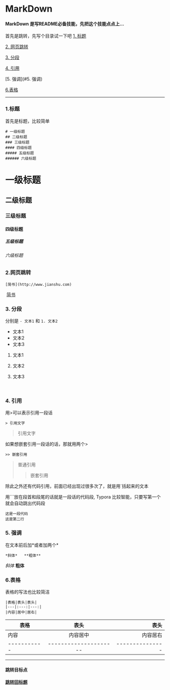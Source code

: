 # MarkDown

#### MarkDown 是写README必备技能，先把这个技能点点上...

首先是跳转，先写个目录试一下吧
[1. 标题](#1.标题)

[2. 网页跳转](#2.网页跳转)

[3. 分段](#3.分段)

[4. 引用](#4.引用)

[5. 强调](#5. 强调)

[6.表格](#6.表格)

---

### 1.标题

首先是标题，比较简单

```
# 一级标题
## 二级标题
### 三级标题
#### 四级标题
##### 五级标题
###### 六级标题
```

# 一级标题
## 二级标题
### 三级标题
#### 四级标题
##### 五级标题
###### 六级标题



### 2.网页跳转

`[简书](http://www.jianshu.com)`

​       [简书](http://www.jianshu.com)



### 3. 分段

分别是 `- 文本1` 和 `1. 文本2`

- 文本1
- 文本2
- 文本3

1. 文本1

2. 文本2

3. 文本3

   ​

### 4. 引用

用>可以表示引用一段话

`> 引用文字`

> 引用文字

如果想嵌套引用一段话的话，那就用两个>

`>> 嵌套引用`

> 普通引用
>
> >嵌套引用



除此之外还有代码引用，前面已经出现过很多次了，就是用`括起来的文本

用```放在段首和段尾的话就是一段话的代码段, Typora 比较智能，只要写第一个就会自动跳出代码段

```plainText
这是一段代码
这是第二行
```



### 5. 强调

在文本前后加*或者加两个\* 

`*斜体*   **粗体**`

*斜体*    **粗体**



### 6.表格

表格的写法也比较简洁

```
|表格|表头|表头|
|---|:---:|---:|
|内容|居中|居右|
```




| 表格          |          表头           |              表头 |
| ----------- | :-------------------: | --------------: |
| 内容          |         内容居中          |            内容居右 |
| ----------- | --------------------- | --------------- |

---


#### 跳转目标点
#### [跳转回标题](#MarkDown)
